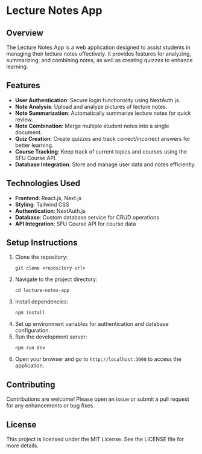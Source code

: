 # Lecture Notes App

## Overview
The Lecture Notes App is a web application designed to assist students in managing their lecture notes effectively. It provides features for analyzing, summarizing, and combining notes, as well as creating quizzes to enhance learning.

## Features
- **User Authentication**: Secure login functionality using NextAuth.js.
- **Note Analysis**: Upload and analyze pictures of lecture notes.
- **Note Summarization**: Automatically summarize lecture notes for quick review.
- **Note Combination**: Merge multiple student notes into a single document.
- **Quiz Creation**: Create quizzes and track correct/incorrect answers for better learning.
- **Course Tracking**: Keep track of current topics and courses using the SFU Course API.
- **Database Integration**: Store and manage user data and notes efficiently.

## Technologies Used
- **Frontend**: React.js, Next.js
- **Styling**: Tailwind CSS
- **Authentication**: NextAuth.js
- **Database**: Custom database service for CRUD operations
- **API Integration**: SFU Course API for course data

## Setup Instructions
1. Clone the repository:
   ```
   git clone <repository-url>
   ```
2. Navigate to the project directory:
   ```
   cd lecture-notes-app
   ```
3. Install dependencies:
   ```
   npm install
   ```
4. Set up environment variables for authentication and database configuration.
5. Run the development server:
   ```
   npm run dev
   ```
6. Open your browser and go to `http://localhost:3000` to access the application.

## Contributing
Contributions are welcome! Please open an issue or submit a pull request for any enhancements or bug fixes.

## License
This project is licensed under the MIT License. See the LICENSE file for more details.